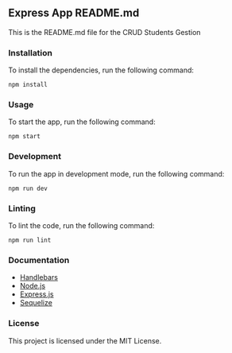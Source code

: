 ## Express App README.md

This is the README.md file for the CRUD Students Gestion

### Installation

To install the dependencies, run the following command:

```
npm install
```

### Usage

To start the app, run the following command:

```
npm start
```

### Development

To run the app in development mode, run the following command:

```
npm run dev
```

### Linting

To lint the code, run the following command:

```
npm run lint
```

### Documentation

* [Handlebars](https://handlebarsjs.com/guide/)
* [Node.js](https://nodejs.org/en/docs/)
* [Express.js](http://expressjs.com/)
* [Sequelize](https://sequelize.org/docs/v6/getting-started/)


### License

This project is licensed under the MIT License.


